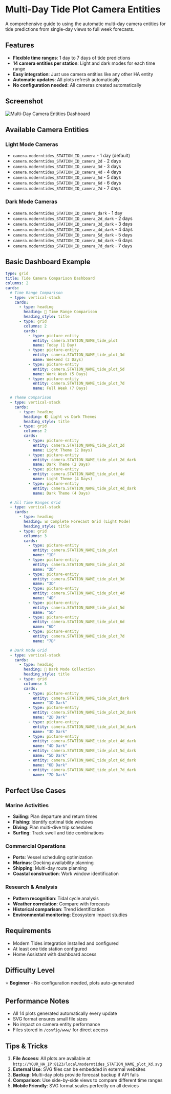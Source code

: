 # Multi-Day Tide Plot Camera Entities

A comprehensive guide to using the automatic multi-day camera entities for tide predictions from single-day views to full week forecasts.

## Features

- **Flexible time ranges**: 1 day to 7 days of tide predictions
- **14 camera entities per station**: Light and dark modes for each time range
- **Easy integration**: Just use camera entities like any other HA entity
- **Automatic updates**: All plots refresh automatically
- **No configuration needed**: All cameras created automatically

## Screenshot

![Multi-Day Camera Entities Dashboard](preview.png)

## Available Camera Entities

### Light Mode Cameras
- `camera.moderntides_STATION_ID_camera` - 1 day (default)
- `camera.moderntides_STATION_ID_camera_2d` - 2 days
- `camera.moderntides_STATION_ID_camera_3d` - 3 days
- `camera.moderntides_STATION_ID_camera_4d` - 4 days
- `camera.moderntides_STATION_ID_camera_5d` - 5 days
- `camera.moderntides_STATION_ID_camera_6d` - 6 days
- `camera.moderntides_STATION_ID_camera_7d` - 7 days

### Dark Mode Cameras
- `camera.moderntides_STATION_ID_camera_dark` - 1 day
- `camera.moderntides_STATION_ID_camera_2d_dark` - 2 days
- `camera.moderntides_STATION_ID_camera_3d_dark` - 3 days
- `camera.moderntides_STATION_ID_camera_4d_dark` - 4 days
- `camera.moderntides_STATION_ID_camera_5d_dark` - 5 days
- `camera.moderntides_STATION_ID_camera_6d_dark` - 6 days
- `camera.moderntides_STATION_ID_camera_7d_dark` - 7 days

## Basic Dashboard Example

```yaml
type: grid
title: Tide Camera Comparison Dashboard
columns: 2
cards:
  # Time Range Comparison
  - type: vertical-stack
    cards:
      - type: heading
        heading: 📅 Time Range Comparison
        heading_style: title
      - type: grid
        columns: 2
        cards:
          - type: picture-entity
            entity: camera.STATION_NAME_tide_plot
            name: Today (1 Day)
          - type: picture-entity
            entity: camera.STATION_NAME_tide_plot_3d
            name: Weekend (3 Days)
          - type: picture-entity
            entity: camera.STATION_NAME_tide_plot_5d
            name: Work Week (5 Days)
          - type: picture-entity
            entity: camera.STATION_NAME_tide_plot_7d
            name: Full Week (7 Days)

  # Theme Comparison
  - type: vertical-stack
    cards:
      - type: heading
        heading: 🌓 Light vs Dark Themes
        heading_style: title
      - type: grid
        columns: 2
        cards:
          - type: picture-entity
            entity: camera.STATION_NAME_tide_plot_2d
            name: Light Theme (2 Days)
          - type: picture-entity
            entity: camera.STATION_NAME_tide_plot_2d_dark
            name: Dark Theme (2 Days)
          - type: picture-entity
            entity: camera.STATION_NAME_tide_plot_4d
            name: Light Theme (4 Days)
          - type: picture-entity
            entity: camera.STATION_NAME_tide_plot_4d_dark
            name: Dark Theme (4 Days)

  # All Time Ranges Grid
  - type: vertical-stack
    cards:
      - type: heading
        heading: 📊 Complete Forecast Grid (Light Mode)
        heading_style: title
      - type: grid
        columns: 3
        cards:
          - type: picture-entity
            entity: camera.STATION_NAME_tide_plot
            name: "1D"
          - type: picture-entity
            entity: camera.STATION_NAME_tide_plot_2d
            name: "2D"
          - type: picture-entity
            entity: camera.STATION_NAME_tide_plot_3d
            name: "3D"
          - type: picture-entity
            entity: camera.STATION_NAME_tide_plot_4d
            name: "4D"
          - type: picture-entity
            entity: camera.STATION_NAME_tide_plot_5d
            name: "5D"
          - type: picture-entity
            entity: camera.STATION_NAME_tide_plot_6d
            name: "6D"
          - type: picture-entity
            entity: camera.STATION_NAME_tide_plot_7d
            name: "7D"

  # Dark Mode Grid
  - type: vertical-stack
    cards:
      - type: heading
        heading: 🌙 Dark Mode Collection
        heading_style: title
      - type: grid
        columns: 3
        cards:
          - type: picture-entity
            entity: camera.STATION_NAME_tide_plot_dark
            name: "1D Dark"
          - type: picture-entity
            entity: camera.STATION_NAME_tide_plot_2d_dark
            name: "2D Dark"
          - type: picture-entity
            entity: camera.STATION_NAME_tide_plot_3d_dark
            name: "3D Dark"
          - type: picture-entity
            entity: camera.STATION_NAME_tide_plot_4d_dark
            name: "4D Dark"
          - entity: camera.STATION_NAME_tide_plot_5d_dark
            name: "5D Dark"
          - entity: camera.STATION_NAME_tide_plot_6d_dark
            name: "6D Dark"
          - entity: camera.STATION_NAME_tide_plot_7d_dark
            name: "7D Dark"

```

## Perfect Use Cases

### Marine Activities
- **Sailing**: Plan departure and return times
- **Fishing**: Identify optimal tide windows
- **Diving**: Plan multi-dive trip schedules
- **Surfing**: Track swell and tide combinations

### Commercial Operations
- **Ports**: Vessel scheduling optimization
- **Marinas**: Docking availability planning
- **Shipping**: Multi-day route planning
- **Coastal construction**: Work window identification

### Research & Analysis
- **Pattern recognition**: Tidal cycle analysis
- **Weather correlation**: Compare with forecasts
- **Historical comparison**: Trend identification
- **Environmental monitoring**: Ecosystem impact studies

## Requirements

- Modern Tides integration installed and configured
- At least one tide station configured
- Home Assistant with dashboard access

## Difficulty Level

⭐ **Beginner** - No configuration needed, plots auto-generated

## Performance Notes

- All 14 plots generated automatically every update
- SVG format ensures small file sizes
- No impact on camera entity performance
- Files stored in `/config/www/` for direct access

## Tips & Tricks

1. **File Access**: All plots are available at `http://YOUR_HA_IP:8123/local/moderntides_STATION_NAME_plot_Xd.svg`
2. **External Use**: SVG files can be embedded in external websites
3. **Backup**: Multi-day plots provide forecast backup if API fails
4. **Comparison**: Use side-by-side views to compare different time ranges
5. **Mobile Friendly**: SVG format scales perfectly on all devices
